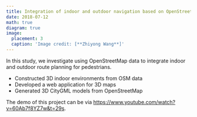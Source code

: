 ```yaml
---
title: Integration of indoor and outdoor navigation based on OpenStreetMap
date: 2018-07-12
math: true
diagram: true
image:
  placement: 3
  caption: 'Image credit: [**Zhiyong Wang**]'
---
```

In this study, we investigate using OpenStreetMap data to integrate indoor and outdoor route planning for pedestrians. 
* Constructed 3D indoor environments from OSM data 
* Developed a web application for 3D maps 
* Generated 3D CityGML models from OpenStreetMap

The demo of this project can be via https://www.youtube.com/watch?v=60Ab7f8YZ7w&t=29s.

